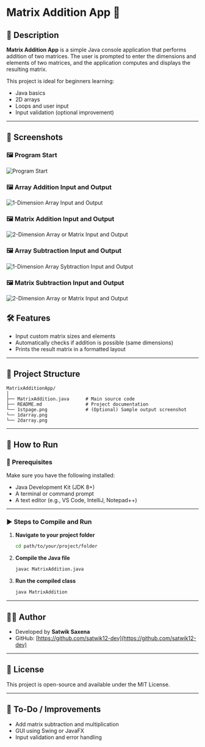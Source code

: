 
# Matrix Addition App 🧮

## 📌 Description

**Matrix Addition App** is a simple Java console application that performs addition of two matrices. The user is prompted to enter the dimensions and elements of two matrices, and the application computes and displays the resulting matrix.

This project is ideal for beginners learning:
- Java basics
- 2D arrays
- Loops and user input
- Input validation (optional improvement)

---

## 📸 Screenshots

### 🖼️ Program Start
![Program Start](1stpage.png)

### 🖼️ Array Addition Input and Output
![1-Dimension Array Input and Output](1darray.png)

### 🖼️ Matrix Addition Input and Output
![2-Dimension Array or Matrix Input and Output](2darray.png)

### 🖼️ Array Subtraction Input and Output
![1-Dimension Array Sybtraction Input and Output](1dSubtraction.png)

### 🖼️ Matrix Subtraction Input and Output
![2-Dimension Array or Matrix Input and Output](2dmatrixsubtraction.png)

## 🛠️ Features

- Input custom matrix sizes and elements
- Automatically checks if addition is possible (same dimensions)
- Prints the result matrix in a formatted layout

---

## 📂 Project Structure

```
MatrixAdditionApp/
│
├── MatrixAddition.java      # Main source code
├── README.md                # Project documentation
└── 1stpage.png              # (Optional) Sample output screenshot
└── 1darray.png
└── 2darray.png
```

---

## 🚀 How to Run

### 🧰 Prerequisites
Make sure you have the following installed:
- Java Development Kit (JDK 8+)
- A terminal or command prompt
- A text editor (e.g., VS Code, IntelliJ, Notepad++)

---

### ▶️ Steps to Compile and Run

1. **Navigate to your project folder**
   ```bash
   cd path/to/your/project/folder
   ```

2. **Compile the Java file**
   ```bash
   javac MatrixAddition.java
   ```

3. **Run the compiled class**
   ```bash
   java MatrixAddition
   ```

---

## 🧑‍💻 Author

- Developed by **Satwik Saxena**
- GitHub: [https://github.com/satwik12-dev](https://github.com/satwik12-dev)

---

## 📝 License

This project is open-source and available under the MIT License.

---

## 🔧 To-Do / Improvements

- Add matrix subtraction and multiplication
- GUI using Swing or JavaFX
- Input validation and error handling
